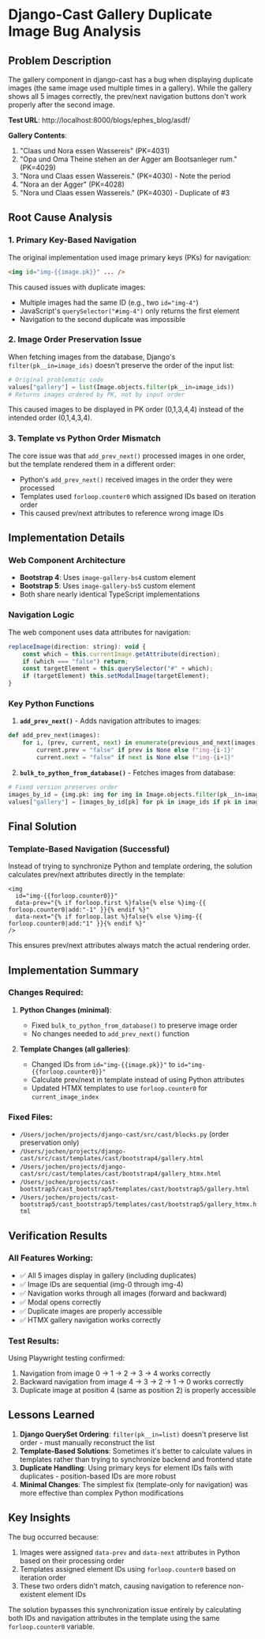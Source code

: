 # Django-Cast Gallery Duplicate Image Bug Analysis

## Problem Description

The gallery component in django-cast has a bug when displaying duplicate images (the same image used multiple times in a gallery). While the gallery shows all 5 images correctly, the prev/next navigation buttons don't work properly after the second image.

**Test URL**: http://localhost:8000/blogs/ephes_blog/asdf/

**Gallery Contents**:
1. "Claas und Nora essen Wassereis" (PK=4031)
2. "Opa und Oma Theine stehen an der Agger am Bootsanleger rum." (PK=4029)
3. "Nora und Claas essen Wassereis." (PK=4030) - Note the period
4. "Nora an der Agger" (PK=4028)
5. "Nora und Claas essen Wassereis." (PK=4030) - Duplicate of #3

## Root Cause Analysis

### 1. Primary Key-Based Navigation
The original implementation used image primary keys (PKs) for navigation:
```html
<img id="img-{{image.pk}}" ... />
```

This caused issues with duplicate images:
- Multiple images had the same ID (e.g., two `id="img-4"`)
- JavaScript's `querySelector("#img-4")` only returns the first element
- Navigation to the second duplicate was impossible

### 2. Image Order Preservation Issue
When fetching images from the database, Django's `filter(pk__in=image_ids)` doesn't preserve the order of the input list:

```python
# Original problematic code
values["gallery"] = list(Image.objects.filter(pk__in=image_ids))
# Returns images ordered by PK, not by input order
```

This caused images to be displayed in PK order (0,1,3,4,4) instead of the intended order (0,1,4,3,4).

### 3. Template vs Python Order Mismatch
The core issue was that `add_prev_next()` processed images in one order, but the template rendered them in a different order:
- Python's `add_prev_next()` received images in the order they were processed
- Templates used `forloop.counter0` which assigned IDs based on iteration order
- This caused prev/next attributes to reference wrong image IDs

## Implementation Details

### Web Component Architecture
- **Bootstrap 4**: Uses `image-gallery-bs4` custom element
- **Bootstrap 5**: Uses `image-gallery-bs5` custom element
- Both share nearly identical TypeScript implementations

### Navigation Logic
The web component uses data attributes for navigation:
```javascript
replaceImage(direction: string): void {
    const which = this.currentImage.getAttribute(direction);
    if (which === "false") return;
    const targetElement = this.querySelector("#" + which);
    if (targetElement) this.setModalImage(targetElement);
}
```

### Key Python Functions

1. **`add_prev_next()`** - Adds navigation attributes to images:
```python
def add_prev_next(images):
    for i, (prev, current, next) in enumerate(previous_and_next(images)):
        current.prev = "false" if prev is None else f"img-{i-1}"
        current.next = "false" if next is None else f"img-{i+1}"
```

2. **`bulk_to_python_from_database()`** - Fetches images from database:
```python
# Fixed version preserves order
images_by_id = {img.pk: img for img in Image.objects.filter(pk__in=image_ids)}
values["gallery"] = [images_by_id[pk] for pk in image_ids if pk in images_by_id]
```

## Final Solution

### Template-Based Navigation (Successful)
Instead of trying to synchronize Python and template ordering, the solution calculates prev/next attributes directly in the template:

```django
<img
  id="img-{{forloop.counter0}}"
  data-prev="{% if forloop.first %}false{% else %}img-{{ forloop.counter0|add:"-1" }}{% endif %}"
  data-next="{% if forloop.last %}false{% else %}img-{{ forloop.counter0|add:"1" }}{% endif %}"
/>
```

This ensures prev/next attributes always match the actual rendering order.

## Implementation Summary

### Changes Required:

1. **Python Changes (minimal)**:
   - Fixed `bulk_to_python_from_database()` to preserve image order
   - No changes needed to `add_prev_next()` function

2. **Template Changes (all galleries)**:
   - Changed IDs from `id="img-{{image.pk}}"` to `id="img-{{forloop.counter0}}"`
   - Calculate prev/next in template instead of using Python attributes
   - Updated HTMX templates to use `forloop.counter0` for `current_image_index`

### Fixed Files:
- `/Users/jochen/projects/django-cast/src/cast/blocks.py` (order preservation only)
- `/Users/jochen/projects/django-cast/src/cast/templates/cast/bootstrap4/gallery.html`
- `/Users/jochen/projects/django-cast/src/cast/templates/cast/bootstrap4/gallery_htmx.html`
- `/Users/jochen/projects/cast-bootstrap5/cast_bootstrap5/templates/cast/bootstrap5/gallery.html`
- `/Users/jochen/projects/cast-bootstrap5/cast_bootstrap5/templates/cast/bootstrap5/gallery_htmx.html`

## Verification Results

### All Features Working:
- ✅ All 5 images display in gallery (including duplicates)
- ✅ Image IDs are sequential (img-0 through img-4)
- ✅ Navigation works through all images (forward and backward)
- ✅ Modal opens correctly
- ✅ Duplicate images are properly accessible
- ✅ HTMX gallery navigation works correctly

### Test Results:
Using Playwright testing confirmed:
1. Navigation from image 0 → 1 → 2 → 3 → 4 works correctly
2. Backward navigation from image 4 → 3 → 2 → 1 → 0 works correctly
3. Duplicate image at position 4 (same as position 2) is properly accessible

## Lessons Learned

1. **Django QuerySet Ordering**: `filter(pk__in=list)` doesn't preserve list order - must manually reconstruct the list
2. **Template-Based Solutions**: Sometimes it's better to calculate values in templates rather than trying to synchronize backend and frontend state
3. **Duplicate Handling**: Using primary keys for element IDs fails with duplicates - position-based IDs are more robust
4. **Minimal Changes**: The simplest fix (template-only for navigation) was more effective than complex Python modifications

## Key Insights

The bug occurred because:
1. Images were assigned `data-prev` and `data-next` attributes in Python based on their processing order
2. Templates assigned element IDs using `forloop.counter0` based on iteration order
3. These two orders didn't match, causing navigation to reference non-existent element IDs

The solution bypasses this synchronization issue entirely by calculating both IDs and navigation attributes in the template using the same `forloop.counter0` variable.
